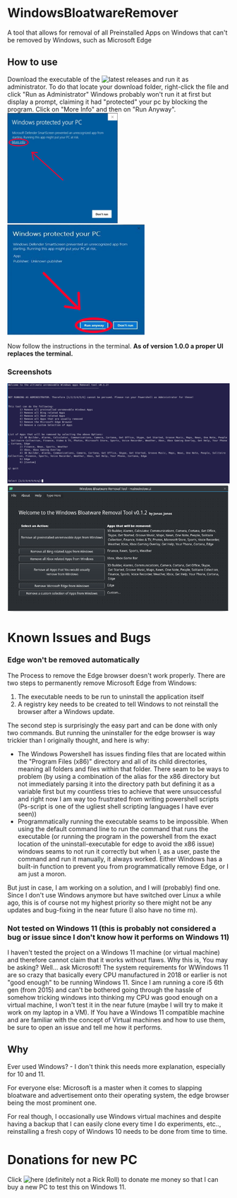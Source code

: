 # WindowsBloatwareRemover
A tool that allows for removal of all Preinstalled Apps on Windows that can't be removed by Windows, such as Microsoft Edge

## How to use
Download the executable of the ![latest releases](https://github.com/J-onasJones/WindowsBloatwareRemover/releases/latest) and run it as administrator.
To do that locate your download folder, right-click the file and click "Run as Administrator"
Windows probably won't run it at first but display a prompt, claiming it had "protected" your pc by blocking the program. Click on "More Info" and then on "Run Anyway".
<img src="https://github.com/J-onasJones/WindowsBloatwareRemover/blob/main/ReadMeSrc/red1.png" height="250"/>
<img src="https://github.com/J-onasJones/WindowsBloatwareRemover/blob/main/ReadMeSrc/red2.png" height="250"/>

Now follow the instructions in the terminal.
**As of version 1.0.0 a proper UI replaces the terminal.**

### Screenshots
![Terminal Screenshot <v1.0.0](https://github.com/J-onasJones/WindowsBloatwareRemover/blob/main/ReadMeSrc/TerminalScreenshot.png)
![UI Screenshot >=v1.0.0](https://github.com/J-onasJones/WindowsBloatwareRemover/blob/main/ReadMeSrc/UiScreenshot.png)

# Known Issues and Bugs
### Edge won't be removed automatically
The Process to remove the Edge browser doesn't work properly.
There are two steps to permanently remove Microsoft Edge from Windows:
1. The executable needs to be run to uninstall the application itself
2. A registry key needs to be created to tell Windows to not reinstall the browser after a Windows update.

The second step is surprisingly the easy part and can be done with only two commands. But running the uninstaller for the edge browser is way trickier than I originally thought, and here is why:
- The Windows Powershell has issues finding files that are located within the "Program Files (x86)" directory and all of its child directories, meaning all folders and files within that folder. There seam to be ways to problem (by using a combination of the alias for the x86 directory but not immediately parsing it into the directory path but defining it as a variable first but my countless tries to achieve that were unsuccessful and right now I am way too frustrated from writing powershell scripts (Ps-script is one of the ugliest shell scripting languages I have ever seen))
- Programmatically running the executable seams to be impossible. When using the default command line to run the command that runs the executable (or running the program in the powershell from the exact location of the uninstall-executable for edge to avoid the x86 issue) windows seams to not run it correctly but when I, as a user, paste the command and run it manually,  it always worked. Either Windows has a built-in function to prevent you from programmatically remove Edge, or I am just a moron.

But just in case, I am working on a solution, and I will (probably) find one. Since I don't use Windows anymore but have switched over Linux a while ago, this is of course not my highest priority so there might not be any updates and bug-fixing in the near future (I also have no time rn).

### Not tested on Windows 11 (this is probably not considered a bug or issue since I don't know how it performs on Windows 11)
I haven't tested the project on a Windows 11 machine (or virtual machine) and therefore cannot claim that it works without flaws. Why this is, You may be asking? Well... ask Microsoft! The system requirements for WWindows 11 are so crazy that basically every CPU manufactured in 2018 or earlier is not "good enough" to be running Windows 11. Since I am running a core i5 6th gen (from 2015) and can't be bothered going through the hassle of somehow tricking windows into thinking my CPU was good enough on a virtual machine, I won't test it in the near future (maybe I will try to make it work on my laptop in a VM). If You have a Windows 11 compatible machine and are familiar with the concept of Virtual machines and how to use them, be sure to open an issue and tell me how it performs.

## Why
Ever used Windows? - I don't think this needs more explanation, especially for 10 and 11.

For everyone else: Microsoft is a master when it comes to slapping bloatware and advertisement onto their operating system, the edge browser being the most prominent one.

For real though, I occasionally use Windows virtual machines and despite having a backup that I can easily clone every time I do experiments, etc.., reinstalling a fresh copy of Windows 10 needs to be done from time to time.

# Donations for new PC
Click ![here](http://jonasjones.me/uwu) (definitely not a Rick Roll) to donate me money so that I can buy a new PC to test this on Windows 11.